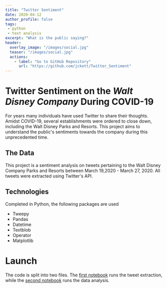 ```yaml
---
title: "Twitter Sentiment"
date: 2020-04-12
author_profile: false
tags: 
 - python
 - text analysis
excerpt: "What is the public saying?"
header:
  overlay_image: "/images/social.jpg"
  teaser: "/images/social.jpg"
  actions:
    - label: "Go to GitHub Repository"
      url: "https://github.com/jckett/Twitter_Sentiment"
---
```


# Twitter Sentiment on the *Walt Disney Company* During COVID-19

For years many individuals have used Twitter to share their thoughts. Amidst COVID-19, several establishments were ordered to close down, including the Walt Disney Parks and Resorts. This project aims to understand the public's sentiments towards the company during this unprecedented time. 

## The Data 

This project is a sentiment analysis on tweets pertaining to the Walt Disney Company Parks and Resorts between March 19,2020 - March 27, 2020. All tweets were extracted using Twitter's API.

## Technologies

Completed in Python, the following packages are used
 - Tweepy
 - Pandas
 - Datetime
 - Textblob
 - Operator
 - Matplotlib
 
# Launch

The code is split into two files. The [first notebook](https://github.com/jckett/Twitter_Sentiment/blob/master/Twitter%20Sentiment%20Analysis-Data%20Extraction.ipynb.zip) runs the tweet extraction, while the [second notebook](https://github.com/jckett/Twitter_Sentiment/blob/master/Twitter%20Sentiment-Data%20Analysis.ipynb) runs the data analysis. 

